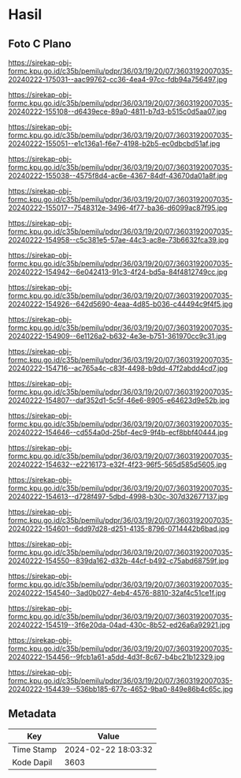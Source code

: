 # Hasil

## Foto C Plano

https://sirekap-obj-formc.kpu.go.id/c35b/pemilu/pdpr/36/03/19/20/07/3603192007035-20240222-175031--aac99762-cc36-4ea4-97cc-fdb94a756497.jpg

https://sirekap-obj-formc.kpu.go.id/c35b/pemilu/pdpr/36/03/19/20/07/3603192007035-20240222-155108--d6439ece-89a0-4811-b7d3-b515c0d5aa07.jpg

https://sirekap-obj-formc.kpu.go.id/c35b/pemilu/pdpr/36/03/19/20/07/3603192007035-20240222-155051--e1c136a1-f6e7-4198-b2b5-ec0dbcbd51af.jpg

https://sirekap-obj-formc.kpu.go.id/c35b/pemilu/pdpr/36/03/19/20/07/3603192007035-20240222-155038--4575f8d4-ac6e-4367-84df-43670da01a8f.jpg

https://sirekap-obj-formc.kpu.go.id/c35b/pemilu/pdpr/36/03/19/20/07/3603192007035-20240222-155017--7548312e-3496-4f77-ba36-d6099ac87f95.jpg

https://sirekap-obj-formc.kpu.go.id/c35b/pemilu/pdpr/36/03/19/20/07/3603192007035-20240222-154958--c5c381e5-57ae-44c3-ac8e-73b6632fca39.jpg

https://sirekap-obj-formc.kpu.go.id/c35b/pemilu/pdpr/36/03/19/20/07/3603192007035-20240222-154942--6e042413-91c3-4f24-bd5a-84f4812749cc.jpg

https://sirekap-obj-formc.kpu.go.id/c35b/pemilu/pdpr/36/03/19/20/07/3603192007035-20240222-154926--642d5690-4eaa-4d85-b036-c44494c9f4f5.jpg

https://sirekap-obj-formc.kpu.go.id/c35b/pemilu/pdpr/36/03/19/20/07/3603192007035-20240222-154909--6e1126a2-b632-4e3e-b751-361970cc9c31.jpg

https://sirekap-obj-formc.kpu.go.id/c35b/pemilu/pdpr/36/03/19/20/07/3603192007035-20240222-154716--ac765a4c-c83f-4498-b9dd-47f2abdd4cd7.jpg

https://sirekap-obj-formc.kpu.go.id/c35b/pemilu/pdpr/36/03/19/20/07/3603192007035-20240222-154807--daf352d1-5c5f-46e6-8905-e64623d9e52b.jpg

https://sirekap-obj-formc.kpu.go.id/c35b/pemilu/pdpr/36/03/19/20/07/3603192007035-20240222-154646--cd554a0d-25bf-4ec9-9f4b-ecf8bbf40444.jpg

https://sirekap-obj-formc.kpu.go.id/c35b/pemilu/pdpr/36/03/19/20/07/3603192007035-20240222-154632--e2216173-e32f-4f23-96f5-565d585d5605.jpg

https://sirekap-obj-formc.kpu.go.id/c35b/pemilu/pdpr/36/03/19/20/07/3603192007035-20240222-154613--d728f497-5dbd-4998-b30c-307d32677137.jpg

https://sirekap-obj-formc.kpu.go.id/c35b/pemilu/pdpr/36/03/19/20/07/3603192007035-20240222-154601--6dd97d28-d251-4135-8796-0714442b6bad.jpg

https://sirekap-obj-formc.kpu.go.id/c35b/pemilu/pdpr/36/03/19/20/07/3603192007035-20240222-154550--839da162-d32b-44cf-b492-c75abd68759f.jpg

https://sirekap-obj-formc.kpu.go.id/c35b/pemilu/pdpr/36/03/19/20/07/3603192007035-20240222-154540--3ad0b027-4eb4-4576-8810-32af4c51ce1f.jpg

https://sirekap-obj-formc.kpu.go.id/c35b/pemilu/pdpr/36/03/19/20/07/3603192007035-20240222-154519--3f6e20da-04ad-430c-8b52-ed26a6a92921.jpg

https://sirekap-obj-formc.kpu.go.id/c35b/pemilu/pdpr/36/03/19/20/07/3603192007035-20240222-154456--9fcb1a61-a5dd-4d3f-8c67-b4bc21b12329.jpg

https://sirekap-obj-formc.kpu.go.id/c35b/pemilu/pdpr/36/03/19/20/07/3603192007035-20240222-154439--536bb185-677c-4652-9ba0-849e86b4c65c.jpg


## Metadata

| Key        | Value               |
| ---------- | ------------------- |
| Time Stamp | 2024-02-22 18:03:32 |
| Kode Dapil | 3603                |



